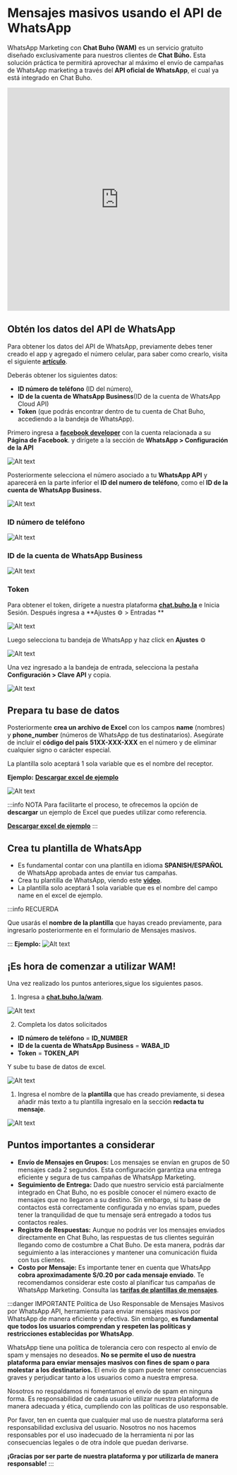 # Mensajes masivos usando el API de WhatsApp

WhatsApp Marketing con **Chat Buho (WAM)** es un servicio gratuito diseñado exclusivamente para nuestros clientes de **Chat Búho.** Esta solución práctica te permitirá aprovechar al máximo el envío de campañas de WhatsApp marketing a través del **API oficial de WhatsApp**, el cual ya está integrado en Chat Buho.


<iframe width="100%" height="505" src="https://www.youtube.com/embed/wtJ4iqpWdFI" title="YouTube video player" frameborder="0" allow="accelerometer; autoplay; clipboard-write; encrypted-media; gyroscope; picture-in-picture; web-share" allowfullscreen></iframe>

## Obtén los datos del API de WhatsApp

Para obtener los datos del API de WhatsApp, previamente debes tener creado el app y agregado el número celular, para saber como crearlo, visita el siguiente **[artículo](/docs/whatsapp-api-facebook/Pasos-para-la-integracion-de-WhatsApp-API.md)**.

Deberás obtener los siguientes datos:

* **ID número de teléfono** (ID del número), 
* **ID de la cuenta de WhatsApp Business**(ID de la cuenta de WhatsApp Cloud API)
* **Token** (que podrás encontrar dentro de tu cuenta de Chat Buho, accediendo a la bandeja de WhatsApp).

Primero ingresa a **[facebook developer](https://developers.facebook.com/)** con la cuenta relacionada a su **Página de Facebook**. y dirígete a la sección de **WhatsApp > Configuración de la API**

![Alt text](img/02_masivos.png)

Posteriormente selecciona el número asociado a tu **WhatsApp API** y  aparecerá en la parte inferior el **ID del numero de teléfono**, como el **ID de la cuenta de WhatsApp Business.**

![Alt text](img/03_masivos.png)

### ID número de teléfono

![Alt text](img/04_masivos.png)

### ID de la cuenta de WhatsApp Business

![Alt text](img/05_masivos.png)

### Token

Para obtener el token, dirígete a nuestra plataforma **[chat.buho.la](https://chat.buho.la/)** e Inicia Sesión.
Después ingresa a **Ajustes ⚙️ > Entradas **

![Alt text](img/06_masivos.png)

Luego selecciona tu bandeja de WhatsApp y haz click en **Ajustes** ⚙️

![Alt text](img/07_masivos.png)

Una vez ingresado a la bandeja de entrada, selecciona la pestaña **Configuración > Clave API** y copia.

![Alt text](img/08_masivos.png)

## Prepara tu base de datos
Posteriormente **crea un archivo de Excel** con los campos **name** (nombres) y **phone_number** (números de WhatsApp de tus destinatarios). Asegúrate de incluir el **código del país** **51XX-XXX-XXX** en el número y de eliminar cualquier signo o carácter especial.

La plantilla solo aceptará 1 sola variable que es el nombre del receptor.

**Ejemplo:**
**[Descargar excel de ejemplo](img/excel_ejemplo.xlsx)**

![Alt text](img/01_masivos.png)

:::info NOTA
Para facilitarte el proceso, te ofrecemos la opción de **descargar** un ejemplo de Excel que puedes utilizar como referencia.

**[Descargar excel de ejemplo](img/excel_ejemplo.xlsx)**
:::

## Crea tu plantilla de WhatsApp
 * Es fundamental contar con una plantilla en idioma **SPANISH/ESPAÑOL** de WhatsApp aprobada antes de enviar tus campañas. 
 * Crea tu plantilla de WhatsApp, viendo este **[video](/docs/mas-articulos/Plantillas-para-mensajes-masivos.md)**.
 * La plantilla solo aceptará 1 sola variable que es el nombre del campo name en el excel de ejemplo.
  

:::info RECUERDA

 Que usarás el **nombre de la plantilla** que hayas creado previamente, para ingresarlo posteriormente en el formulario de Mensajes masivos.

:::
**Ejemplo:**
![Alt text](img/09_masivos.png)

 ## ¡Es hora de comenzar a utilizar WAM! 
 Una vez realizado los puntos anteriores,sigue los siguientes pasos.

 1. Ingresa a **[chat.buho.la/wam](https://chat.buho.la/wam)**.

![Alt text](img/10_masivos.png)

 2. Completa los datos solicitados 
   - **ID número de teléfono** = **ID_NUMBER**
   - **ID de la cuenta de WhatsApp Business**  = **WABA_ID**
   - **Token** = **TOKEN_API**


  Y sube tu base de datos de excel.

![Alt text](img/11_masivos.png)

 1. Ingresa el nombre de la **plantilla** que has creado previamente, si desea añadir más texto a tu plantilla ingresalo en la sección **redacta tu mensaje**.

![Alt text](img/12_masivos.png)



## Puntos importantes a considerar
* **Envío de Mensajes en Grupos:** Los mensajes se envían en grupos de 50 mensajes cada 2 segundos. Esta configuración garantiza una entrega eficiente y segura de tus campañas de WhatsApp Marketing.
* **Seguimiento de Entrega:** Dado que nuestro servicio está parcialmente integrado en Chat Buho, no es posible conocer el número exacto de mensajes que no llegaron a su destino. Sin embargo, si tu base de contactos está correctamente configurada y no envías spam, puedes tener la tranquilidad de que tu mensaje será entregado a todos tus contactos reales.
* **Registro de Respuestas:** Aunque no podrás ver los mensajes enviados directamente en Chat Buho, las respuestas de tus clientes seguirán llegando como de costumbre a Chat Buho. De esta manera, podrás dar seguimiento a las interacciones y mantener una comunicación fluida con tus clientes.
* **Costo por Mensaje:** Es importante tener en cuenta que WhatsApp **cobra aproximadamente S/0.20 por cada mensaje enviado**. Te recomendamos considerar este costo al planificar tus campañas de WhatsApp Marketing. Consulta las **[tarifas de plantillas de mensajes](https://developers.facebook.com/docs/whatsapp/updates-to-pricing)**.

:::danger IMPORTANTE
 Política de Uso Responsable de Mensajes Masivos por WhatsApp API, herramienta para enviar mensajes masivos por WhatsApp de manera eficiente y efectiva. Sin embargo, **es fundamental que todos los usuarios comprendan y respeten las políticas y restricciones establecidas por WhatsApp**.

WhatsApp tiene una política de tolerancia cero con respecto al envío de spam y mensajes no deseados. **No se permite el uso de nuestra plataforma para enviar mensajes masivos con fines de spam o para molestar a los destinatarios.** El envío de spam puede tener consecuencias graves y perjudicar tanto a los usuarios como a nuestra empresa.

Nosotros no respaldamos ni fomentamos el envío de spam en ninguna forma. Es responsabilidad de cada usuario utilizar nuestra plataforma de manera adecuada y ética, cumpliendo con las políticas de uso responsable.

Por favor, ten en cuenta que cualquier mal uso de nuestra plataforma será responsabilidad exclusiva del usuario. Nosotros no nos hacemos responsables por el uso inadecuado de la herramienta ni por las consecuencias legales o de otra índole que puedan derivarse.

**¡Gracias por ser parte de nuestra plataforma y por utilizarla de manera responsable!**
:::















